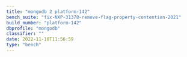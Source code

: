 ```yaml
---
title: "mongodb 2 platform-142"
bench_suite: "fix-NXP-31378-remove-flag-property-contention-2021"
build_number: "platform-142"
dbprofile: "mongodb"
classifier: ""
date: 2022-11-10T11:56:59
type: "bench"
---
```

